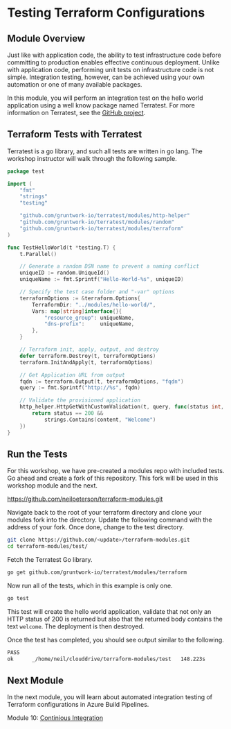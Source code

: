 # Testing Terraform Configurations

## Module Overview

Just like with application code, the ability to test infrastructure code before committing to production enables effective continuous deployment. Unlike with application code, performing unit tests on infrastructure code is not simple. Integration testing, however, can be achieved using your own automation or one of many available packages.

In this module, you will perform an integration test on the hello world application using a well know package named Terratest. For more information on Terratest, see the [GitHub project](https://github.com/gruntwork-io/terratest).

## Terraform Tests with Terratest

Terratest is a go library, and such all tests are written in go lang. The workshop instructor will walk through the following sample.

```go
package test

import (
    "fmt"
    "strings"
    "testing"

    "github.com/gruntwork-io/terratest/modules/http-helper"
    "github.com/gruntwork-io/terratest/modules/random"
    "github.com/gruntwork-io/terratest/modules/terraform"
)

func TestHelloWorld(t *testing.T) {
    t.Parallel()

    // Generate a random DSN name to prevent a naming conflict
    uniqueID := random.UniqueId()
    uniqueName := fmt.Sprintf("Hello-World-%s", uniqueID)

    // Specify the test case folder and "-var" options
    terraformOptions := &terraform.Options{
        TerraformDir: "../modules/hello-world/",
        Vars: map[string]interface{}{
            "resource_group": uniqueName,
            "dns-prefix":     uniqueName,
        },
    }

    // Terraform init, apply, output, and destroy
    defer terraform.Destroy(t, terraformOptions)
    terraform.InitAndApply(t, terraformOptions)

    // Get Application URL from output
    fqdn := terraform.Output(t, terraformOptions, "fqdn")
    query := fmt.Sprintf("http://%s", fqdn)

    // Validate the provisioned application
    http_helper.HttpGetWithCustomValidation(t, query, func(status int, content string) bool {
        return status == 200 &&
            strings.Contains(content, "Welcome")
    })
}
```

## Run the Tests

For this workshop, we have pre-created a modules repo with included tests. Go ahead and create a fork of this repository. This fork will be used in this workshop module and the next.

https://github.com/neilpeterson/terraform-modules.git

Navigate back to the root of your terraform directory and clone your modules fork into the directory. Update the following command with the address of your fork. Once done, change to the test directory.

```bash
git clone https://github.com/<update>/terraform-modules.git
cd terraform-modules/test/
```

Fetch the Terratest Go library.

```bash
go get github.com/gruntwork-io/terratest/modules/terraform
```

Now run all of the tests, which in this example is only one.

```bash
go test
```

This test will create the hello world application, validate that not only an HTTP status of 200 is returned but also that the returned body contains the text `welcome`. The deployment is then destroyed.

Once the test has completed, you should see output similar to the following.

```bash
PASS
ok      _/home/neil/clouddrive/terraform-modules/test   148.223s
```

## Next Module

In the next module, you will learn about automated integration testing of Terraform configurations in Azure Build Pipelines.

Module 10: [Continious Integration](../10-continuous-integration)
